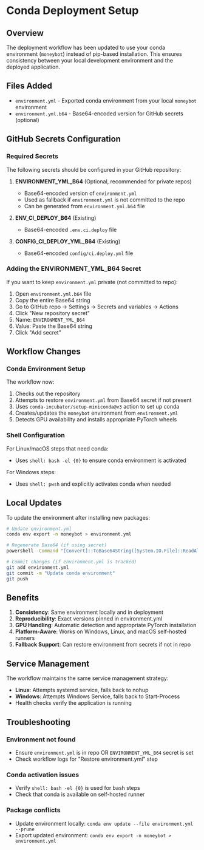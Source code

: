 # Conda Deployment Setup

## Overview

The deployment workflow has been updated to use your conda environment (`moneybot`) instead of pip-based installation. This ensures consistency between your local development environment and the deployed application.

## Files Added

- `environment.yml` - Exported conda environment from your local `moneybot` environment
- `environment.yml.b64` - Base64-encoded version for GitHub secrets (optional)

## GitHub Secrets Configuration

### Required Secrets

The following secrets should be configured in your GitHub repository:

1. **ENVIRONMENT_YML_B64** (Optional, recommended for private repos)
   - Base64-encoded version of `environment.yml`
   - Used as fallback if `environment.yml` is not committed to the repo
   - Can be generated from `environment.yml.b64` file

2. **ENV_CI_DEPLOY_B64** (Existing)
   - Base64-encoded `.env.ci.deploy` file
   
3. **CONFIG_CI_DEPLOY_YML_B64** (Existing)
   - Base64-encoded `config/ci.deploy.yml` file

### Adding the ENVIRONMENT_YML_B64 Secret

If you want to keep `environment.yml` private (not committed to repo):

1. Open `environment.yml.b64` file
2. Copy the entire Base64 string
3. Go to GitHub repo → Settings → Secrets and variables → Actions
4. Click "New repository secret"
5. Name: `ENVIRONMENT_YML_B64`
6. Value: Paste the Base64 string
7. Click "Add secret"

## Workflow Changes

### Conda Environment Setup

The workflow now:

1. Checks out the repository
2. Attempts to restore `environment.yml` from Base64 secret if not present
3. Uses `conda-incubator/setup-miniconda@v3` action to set up conda
4. Creates/updates the `moneybot` environment from `environment.yml`
5. Detects GPU availability and installs appropriate PyTorch wheels

### Shell Configuration

For Linux/macOS steps that need conda:
- Uses `shell: bash -el {0}` to ensure conda environment is activated

For Windows steps:
- Uses `shell: pwsh` and explicitly activates conda when needed

## Local Updates

To update the environment after installing new packages:

```bash
# Update environment.yml
conda env export -n moneybot > environment.yml

# Regenerate Base64 (if using secret)
powershell -Command "[Convert]::ToBase64String([System.IO.File]::ReadAllBytes('environment.yml'))" > environment.yml.b64

# Commit changes (if environment.yml is tracked)
git add environment.yml
git commit -m "Update conda environment"
git push
```

## Benefits

1. **Consistency**: Same environment locally and in deployment
2. **Reproducibility**: Exact versions pinned in environment.yml
3. **GPU Handling**: Automatic detection and appropriate PyTorch installation
4. **Platform-Aware**: Works on Windows, Linux, and macOS self-hosted runners
5. **Fallback Support**: Can restore environment from secrets if not in repo

## Service Management

The workflow maintains the same service management strategy:

- **Linux**: Attempts systemd service, falls back to nohup
- **Windows**: Attempts Windows Service, falls back to Start-Process
- Health checks verify the application is running

## Troubleshooting

### Environment not found
- Ensure `environment.yml` is in repo OR `ENVIRONMENT_YML_B64` secret is set
- Check workflow logs for "Restore environment.yml" step

### Conda activation issues
- Verify `shell: bash -el {0}` is used for bash steps
- Check that conda is available on self-hosted runner

### Package conflicts
- Update environment locally: `conda env update --file environment.yml --prune`
- Export updated environment: `conda env export -n moneybot > environment.yml`

